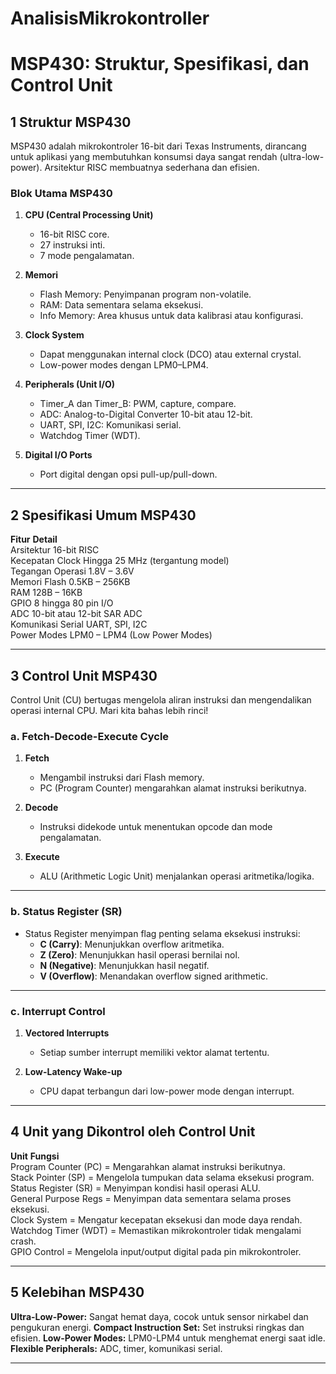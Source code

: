 # AnalisisMikrokontroller

# MSP430: Struktur, Spesifikasi, dan Control Unit

## 1 Struktur MSP430

MSP430 adalah mikrokontroler 16-bit dari Texas Instruments, dirancang untuk aplikasi yang membutuhkan konsumsi daya sangat rendah (ultra-low-power). Arsitektur RISC membuatnya sederhana dan efisien.

### Blok Utama MSP430

1. **CPU (Central Processing Unit)**
   - 16-bit RISC core.
   - 27 instruksi inti.
   - 7 mode pengalamatan.

2. **Memori**
   - Flash Memory: Penyimpanan program non-volatile.
   - RAM: Data sementara selama eksekusi.
   - Info Memory: Area khusus untuk data kalibrasi atau konfigurasi.

3. **Clock System**
   - Dapat menggunakan internal clock (DCO) atau external crystal.
   - Low-power modes dengan LPM0–LPM4.

4. **Peripherals (Unit I/O)**
   - Timer_A dan Timer_B: PWM, capture, compare.
   - ADC: Analog-to-Digital Converter 10-bit atau 12-bit.
   - UART, SPI, I2C: Komunikasi serial.
   - Watchdog Timer (WDT).

5. **Digital I/O Ports**
   - Port digital dengan opsi pull-up/pull-down.

---

## 2 Spesifikasi Umum MSP430

 **Fitur**              **Detail**                           
 Arsitektur             16-bit RISC                         
 Kecepatan Clock        Hingga 25 MHz (tergantung model)    
 Tegangan Operasi       1.8V – 3.6V                         
 Memori Flash           0.5KB – 256KB                       
 RAM                    128B – 16KB                        
 GPIO                   8 hingga 80 pin I/O                
 ADC                    10-bit atau 12-bit SAR ADC         
 Komunikasi Serial      UART, SPI, I2C                     
 Power Modes            LPM0 – LPM4 (Low Power Modes)     

---

## 3 Control Unit MSP430

Control Unit (CU) bertugas mengelola aliran instruksi dan mengendalikan operasi internal CPU. Mari kita bahas lebih rinci!

### a. Fetch-Decode-Execute Cycle

1. **Fetch**
   - Mengambil instruksi dari Flash memory.
   - PC (Program Counter) mengarahkan alamat instruksi berikutnya.

2. **Decode**
   - Instruksi didekode untuk menentukan opcode dan mode pengalamatan.

3. **Execute**
   - ALU (Arithmetic Logic Unit) menjalankan operasi aritmetika/logika.

---

### b. Status Register (SR)

- Status Register menyimpan flag penting selama eksekusi instruksi:
  - **C (Carry)**: Menunjukkan overflow aritmetika.
  - **Z (Zero)**: Menunjukkan hasil operasi bernilai nol.
  - **N (Negative)**: Menunjukkan hasil negatif.
  - **V (Overflow)**: Menandakan overflow signed arithmetic.

---

### c. Interrupt Control

1. **Vectored Interrupts**
   - Setiap sumber interrupt memiliki vektor alamat tertentu.

2. **Low-Latency Wake-up**
   - CPU dapat terbangun dari low-power mode dengan interrupt.

---

## 4 Unit yang Dikontrol oleh Control Unit

 **Unit**               **Fungsi**                                            
 Program Counter (PC)  = Mengarahkan alamat instruksi berikutnya.              
 Stack Pointer (SP)    = Mengelola tumpukan data selama eksekusi program.      
 Status Register (SR)  = Menyimpan kondisi hasil operasi ALU.                  
 General Purpose Regs  = Menyimpan data sementara selama proses eksekusi.      
 Clock System          = Mengatur kecepatan eksekusi dan mode daya rendah.     
 Watchdog Timer (WDT)  = Memastikan mikrokontroler tidak mengalami crash.      
 GPIO Control          = Mengelola input/output digital pada pin mikrokontroler. 

---

## 5 Kelebihan MSP430

 **Ultra-Low-Power:** Sangat hemat daya, cocok untuk sensor nirkabel dan pengukuran energi.
 **Compact Instruction Set:** Set instruksi ringkas dan efisien.
 **Low-Power Modes:** LPM0-LPM4 untuk menghemat energi saat idle.
 **Flexible Peripherals:** ADC, timer, komunikasi serial.

---


